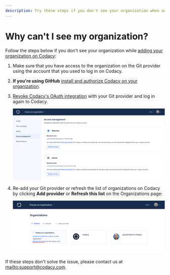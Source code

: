```yaml
---
description: Try these steps if you don't see your organization when adding your organization on Codacy.
---
```


# Why can't I see my organization?

Follow the steps below if you don't see your organization while [adding your organization on Codacy](../../organizations/what-are-synced-organizations.md#adding-an-organization):

1.  Make sure that you have access to the organization on the Git provider using the account that you used to log in on Codacy.

1.  **If you're using GitHub** [install and authorize Codacy on your organization](https://github.com/apps/codacy-production/installations/new).

1.  [Revoke Codacy's OAuth integration](../../getting-started/which-permissions-does-codacy-need-from-my-account.md#revoking-access-to-integrations) with your Git provider and log in again to Codacy.

    ![Revoking Codacy's OAuth integration](../../getting-started/images/revoke-integration.png)

1.  Re-add your Git provider or refresh the list of organizations on Codacy by clicking **Add provider** or **Refresh this list** on the Organizations page:

    ![Refreshing the list of organizations](images/organization-refresh-list.png)

If these steps don't solve the issue, please contact us at <mailto:support@codacy.com>.
